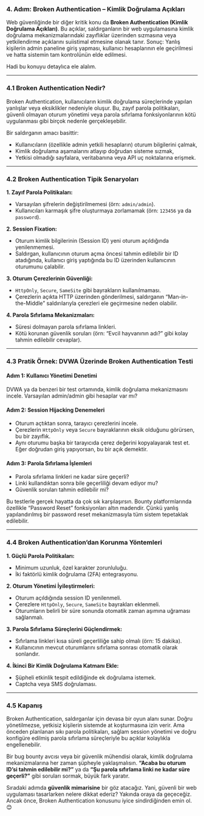 ### 4. Adım: Broken Authentication – Kimlik Doğrulama Açıkları

Web güvenliğinde bir diğer kritik konu da **Broken Authentication (Kimlik Doğrulama Açıkları)**. Bu açıklar, saldırganların bir web uygulamasına kimlik doğrulama mekanizmalarındaki zayıflıklar üzerinden sızmasına veya yetkilendirme açıklarını suiistimal etmesine olanak tanır. Sonuç: Yanlış kişilerin admin paneline giriş yapması, kullanıcı hesaplarının ele geçirilmesi ve hatta sistemin tam kontrolünün elde edilmesi.

Hadi bu konuyu detaylıca ele alalım.

---

### 4.1 Broken Authentication Nedir?

Broken Authentication, kullanıcıların kimlik doğrulama süreçlerinde yapılan yanlışlar veya eksiklikler nedeniyle oluşur. Bu, zayıf parola politikaları, güvenli olmayan oturum yönetimi veya parola sıfırlama fonksiyonlarının kötü uygulanması gibi birçok nedenle gerçekleşebilir.

Bir saldırganın amacı basittir:  
- Kullanıcıların (özellikle admin yetkili hesapların) oturum bilgilerini çalmak,  
- Kimlik doğrulama aşamalarını atlayıp doğrudan sisteme sızmak,  
- Yetkisi olmadığı sayfalara, veritabanına veya API uç noktalarına erişmek.

---

### 4.2 Broken Authentication Tipik Senaryoları

**1. Zayıf Parola Politikaları:**  
- Varsayılan şifrelerin değiştirilmemesi (örn: `admin/admin`).  
- Kullanıcıları karmaşık şifre oluşturmaya zorlamamak (örn: `123456` ya da `password`).

**2. Session Fixation:**  
- Oturum kimlik bilgilerinin (Session ID) yeni oturum açıldığında yenilenmemesi.  
- Saldırgan, kullanıcının oturum açma öncesi tahmin edilebilir bir ID atadığında, kullanıcı giriş yaptığında bu ID üzerinden kullanıcının oturumunu çalabilir.

**3. Oturum Çerezlerinin Güvenliği:**  
- `HttpOnly`, `Secure`, `SameSite` gibi bayrakların kullanılmaması.  
- Çerezlerin açıkta HTTP üzerinden gönderilmesi, saldırganın “Man-in-the-Middle” saldırılarıyla çerezleri ele geçirmesine neden olabilir.

**4. Parola Sıfırlama Mekanizmaları:**  
- Süresi dolmayan parola sıfırlama linkleri.  
- Kötü korunan güvenlik soruları (örn: “Evcil hayvanının adı?” gibi kolay tahmin edilebilir cevaplar).

---

### 4.3 Pratik Örnek: DVWA Üzerinde Broken Authentication Testi

#### **Adım 1: Kullanıcı Yönetimi Denetimi**  
DVWA ya da benzeri bir test ortamında, kimlik doğrulama mekanizmasını incele. Varsayılan admin/admin gibi hesaplar var mı?

#### **Adım 2: Session Hijacking Denemeleri**  
- Oturum açtıktan sonra, tarayıcı çerezlerini incele.  
- Çerezlerin `HttpOnly` veya `Secure` bayraklarının eksik olduğunu görürsen, bu bir zayıflık.  
- Aynı oturumu başka bir tarayıcıda çerez değerini kopyalayarak test et. Eğer doğrudan giriş yapıyorsan, bu bir açık demektir.

#### **Adım 3: Parola Sıfırlama İşlemleri**  
- Parola sıfırlama linkleri ne kadar süre geçerli?  
- Linki kullandıktan sonra bile geçerliliği devam ediyor mu?  
- Güvenlik soruları tahmin edilebilir mi?

Bu testlerle gerçek hayatta da çok sık karşılaşırsın. Bounty platformlarında özellikle “Password Reset” fonksiyonları altın madendir. Çünkü yanlış yapılandırılmış bir password reset mekanizmasıyla tüm sistem tepetaklak edilebilir.

---

### 4.4 Broken Authentication’dan Korunma Yöntemleri

**1. Güçlü Parola Politikaları:**  
- Minimum uzunluk, özel karakter zorunluluğu.  
- İki faktörlü kimlik doğrulama (2FA) entegrasyonu.

**2. Oturum Yönetimi İyileştirmeleri:**  
- Oturum açıldığında session ID yenilenmeli.  
- Çerezlere `HttpOnly`, `Secure`, `SameSite` bayrakları eklenmeli.  
- Oturumların belirli bir süre sonunda otomatik zaman aşımına uğraması sağlanmalı.

**3. Parola Sıfırlama Süreçlerini Güçlendirmek:**  
- Sıfırlama linkleri kısa süreli geçerliliğe sahip olmalı (örn: 15 dakika).  
- Kullanıcının mevcut oturumlarını sıfırlama sonrası otomatik olarak sonlandır.

**4. İkinci Bir Kimlik Doğrulama Katmanı Ekle:**  
- Şüpheli etkinlik tespit edildiğinde ek doğrulama istemek.  
- Captcha veya SMS doğrulaması.

---

### 4.5 Kapanış

Broken Authentication, saldırganlar için devasa bir oyun alanı sunar. Doğru yönetilmezse, yetkisiz kişilerin sistemde at koşturmasına izin verir. Ama önceden planlanan sıkı parola politikaları, sağlam session yönetimi ve doğru konfigüre edilmiş parola sıfırlama süreçleriyle bu açıklar kolaylıkla engellenebilir.

Bir bug bounty avcısı veya bir güvenlik mühendisi olarak, kimlik doğrulama mekanizmalarına her zaman şüpheyle yaklaşmalısın. **“Acaba bu oturum ID’si tahmin edilebilir mi?”** ya da **“Şu parola sıfırlama linki ne kadar süre geçerli?”** gibi soruları sormak, büyük fark yaratır.

Sıradaki adımda **güvenlik mimarisine** bir göz atacağız. Yani, güvenli bir web uygulaması tasarlarken nelere dikkat ederiz? Yakında oraya da geçeceğiz. Ancak önce, Broken Authentication konusunu iyice sindirdiğinden emin ol. 😊
